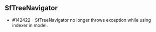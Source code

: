 ## SfTreeNavigator

* \#142422 - SfTreeNavigator no longer throws exception while using indexer in model.
